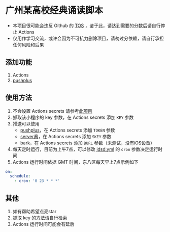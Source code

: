 # 广州某高校经典诵读脚本

- 本项目很可能会违反 Github 的 [TOS](https://docs.github.com/cn/site-policy/github-terms/github-terms-of-service)
  ，鉴于此，请达到需要的分数后请自行停止 Actions
- 仅用作学习交流，或许会因为不可抗力删除项目，请勿过分依赖，请自行承担任何风险和后果

## 添加功能

1. Actions
2. [pushplus](https://www.pushplus.plus)

## 使用方法

1. 不会设置 Actions secrets 请参考[此项目](https://github.com/LihaoLikeOrangeJuice/clockIn_gzhu)
2. 抓取该小程序的 key 参数，在 Actions secrets 添加 `KEY` 参数
3. 推送可以使用
    - [pushplus](https://www.pushplus.plus)，在 Actions secrets 添加 `TOKEN` 参数
    - [server酱](https://sct.ftqq.com)，在 Actions secrets 添加 `SKEY` 参数
    - bark，在 Actions secrets 添加 `BURL` 参数（未测试，没有iOS设备）
4. 每天定时运行，目前为上午7点，可以修改 [jdsd.yml](https://github.com/1DoubleHelix/jdsd-clockln/blob/main/.github/workflows/jdsd.yml)
   的 `cron` 参数决定运行时间
5. Actions 运行时间依据 GMT 时间，东八区每天早上7点示例如下

```yaml
on:
  schedule:
    - cron: '0 23 * * *'
```

## 其他

1. 如有帮助希望点亮star
2. 抓取 key 的方法请自行检索
3. Actions 运行时间可能会有延后

